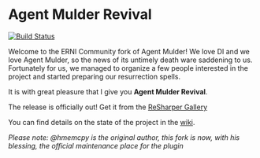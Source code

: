 # Agent Mulder Revival

[![Build Status](https://mar3ek.visualstudio.com/agent-mulder/_apis/build/status/CI?branchName=develop)](https://mar3ek.visualstudio.com/agent-mulder/_build/latest?definitionId=21&branchName=develop)

Welcome to the ERNI Community fork of Agent Mulder! We love DI and we love Agent Mulder, so the news of its untimely death ware saddening to us. Fortunately for us, we managed to organize a few people interested in the project and started preparing our resurrection spells.

It is with great pleasure that I give you **Agent Mulder Revival**.

The release is officially out! Get it from the [ReSharper Gallery](https://resharper-plugins.jetbrains.com/packages/ERNI.AgentMulder/)

You can find details on the state of the project in the [wiki](https://github.com/ERNICommunity/AgentMulder/wiki/Status).

_Please note: @hmemcpy is the original author, this fork is now, with his blessing, the official maintenance place for the plugin_
